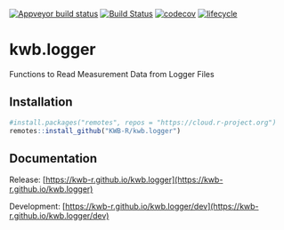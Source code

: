 [![Appveyor build status](https://ci.appveyor.com/api/projects/status/cim0bodtptjulxp9/branch/master?svg=true)](https://ci.appveyor.com/project/KWB-R/kwb-logger-2gdba/branch/master)
[![Build Status](https://travis-ci.org/KWB-R/kwb.logger.svg?branch=master)](https://travis-ci.org/KWB-R/kwb.logger)
[![codecov](https://codecov.io/github/KWB-R/kwb.logger/branch/master/graphs/badge.svg)](https://codecov.io/github/KWB-R/kwb.logger)
[![lifecycle](https://img.shields.io/badge/lifecycle-stable-brightgreen.svg)](https://www.tidyverse.org/lifecycle/#stable)



# kwb.logger
Functions to Read Measurement Data from Logger Files


## Installation

```r
#install.packages("remotes", repos = "https://cloud.r-project.org")
remotes::install_github("KWB-R/kwb.logger")
```

## Documentation

Release: [https://kwb-r.github.io/kwb.logger](https://kwb-r.github.io/kwb.logger)

Development: [https://kwb-r.github.io/kwb.logger/dev](https://kwb-r.github.io/kwb.logger/dev)
